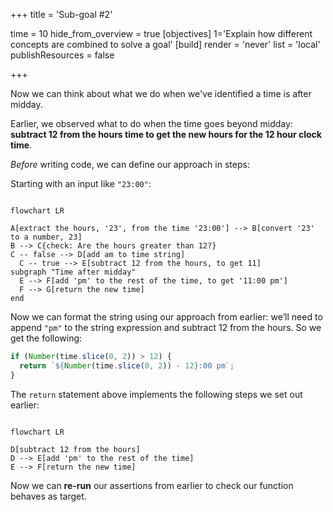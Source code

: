 +++
title = 'Sub-goal #2'

time = 10
hide_from_overview = true
[objectives]
    1='Explain how different concepts are combined to solve a goal'
[build]
  render = 'never'
  list = 'local'
  publishResources = false

+++

Now we can think about what we do when we've identified a time is after midday.

Earlier, we observed what to do when the time goes beyond midday: **subtract 12 from the hours time to get the new hours for the 12 hour clock time**.

_Before_ writing code, we can define our approach in steps:

Starting with an input like `"23:00"`:

```mermaid

flowchart LR

A[extract the hours, '23', from the time '23:00'] --> B[convert '23' to a number, 23]
B --> C{check: Are the hours greater than 12?}
C -- false --> D[add am to time string]
  C -- true --> E[subtract 12 from the hours, to get 11]
subgraph "Time after midday"
  E --> F[add 'pm' to the rest of the time, to get '11:00 pm']
  F --> G[return the new time]
end
```

Now we can format the string using our approach from earlier:
we’ll need to append `"pm"` to the string expression and subtract 12 from the hours. So we get the following:

```js
if (Number(time.slice(0, 2)) > 12) {
  return `${Number(time.slice(0, 2)) - 12}:00 pm`;
}
```

The `return` statement above implements the following steps we set out earlier:

```mermaid

flowchart LR

D[subtract 12 from the hours]
D --> E[add 'pm' to the rest of the time]
E --> F[return the new time]

```

Now we can **re-run** our assertions from earlier to check our function behaves as target.
